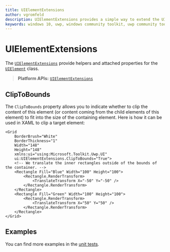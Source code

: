 ```yaml
---
title: UIElementExtensions
author: vgromfeld
description: UIElementExtensions provides a simple way to extend the UIElement class
keywords: windows 10, uwp, windows community toolkit, uwp community toolkit, uwp toolkit, UIElement, extensions
---
```


# UIElementExtensions

The [`UIElementExtensions`](/dotnet/api/microsoft.toolkit.uwp.ui.extensions.uielementextensions) provide helpers and attached properties for the [`UIElement`](/uwp/api/windows.ui.xaml.uielement) class.

> **Platform APIs:** [`UIElementExtensions`](/dotnet/api/microsoft.toolkit.uwp.ui.extensions.uielementextensions)

## ClipToBounds

The `ClipToBounds` property allows you to indicate whether to clip the content of this element (or content coming from the child elements of this element) to fit into the size of the containing element. Here is how it can be used in XAML to clip a target element:

```xaml
<Grid
    BorderBrush="White"
    BorderThickness="1"
    Width="148"
    Height="148"
    xmlns:ui="using:Microsoft.Toolkit.Uwp.UI"
    ui:UIElementExtensions.ClipToBounds="True">
    <!-- We translate the inner rectangles outside of the bounds of the container. -->
    <Rectangle Fill="Blue" Width="100" Height="100">
        <Rectangle.RenderTransform>
            <TranslateTransform X="-50" Y="-50" />
        </Rectangle.RenderTransform>
    </Rectangle>
    <Rectangle Fill="Green" Width="100" Height="100">
        <Rectangle.RenderTransform>
            <TranslateTransform X="50" Y="50" />
        </Rectangle.RenderTransform>
    </Rectangle>
</Grid>
```

## Examples

You can find more examples in the [unit tests](https://github.com/windows-toolkit/WindowsCommunityToolkit/tree/rel/7.1.0/UnitTests).
